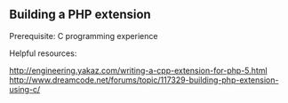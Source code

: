 Building a PHP extension
------------------------

Prerequisite: C programming experience

Helpful resources:
 
http://engineering.yakaz.com/writing-a-cpp-extension-for-php-5.html
http://www.dreamcode.net/forums/topic/117329-building-php-extension-using-c/


